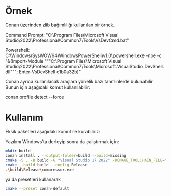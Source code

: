 # Örnek
Conan üzerinden zlib bağımlılığı kullanılan bir örnek.

Command Prompt: "C:\Program Files\Microsoft Visual Studio\2022\Professional\Common7\Tools\VsDevCmd.bat"

Powershell: 
C:\Windows\SysWOW64\WindowsPowerShell\v1.0\powershell.exe -noe -c "&{Import-Module """C:\Program Files\Microsoft Visual Studio\2022\Professional\Common7\Tools\Microsoft.VisualStudio.DevShell.dll"""; Enter-VsDevShell c1b0a32b}"

Conan ayrıca kullanılacak araçlara yönelik bazı tahminlerde bulunabilir. Bunun için aşağıdaki komut kullanılabilir:

conan profile detect --force


# Kullanım
Eksik paketleri aşağıdaki komut ile kurabiliriz:


Yazılımı Windows'ta derleyip sonra da çalıştırmak için:

``` sh
mkdir build
conan install . --output-folder=build --build=missing
cmake -S . -B build -G "Visual Studio 17 2022" -DCMAKE_TOOLCHAIN_FILE="conan_toolchain.cmake"
cmake --build build --config Release
.\build\Release\compressor.exe  
```
ya da presetleri kullanarak

``` sh
cmake --preset conan-default
```